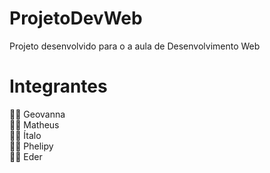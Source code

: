 # ProjetoDevWeb
Projeto desenvolvido para o a aula de Desenvolvimento Web


# Integrantes

:pouting_woman: Geovanna <br>
:pouting_man: Matheus <br>
:pouting_man: Ítalo <br>
:pouting_man: Phelipy <br>
:pouting_man: Eder <br>


